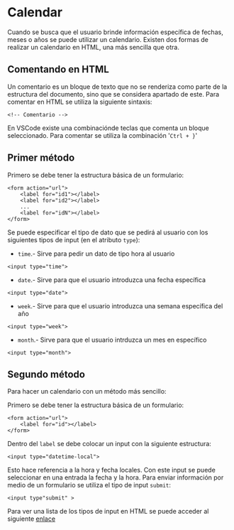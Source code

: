 # Calendar

Cuando se busca que el usuario brinde información específica de fechas, meses o años se puede utilizar un calendario. Existen dos formas de realizar un calendario en HTML, una más sencilla que otra.

## Comentando en HTML

Un comentario es un bloque de texto que no se renderiza como parte de la estructura del documento, sino que se considera apartado de este. Para comentar en HTML se utiliza la siguiente sintaxis:
~~~
<!-- Comentario -->
~~~
En VSCode existe una combinaciónde teclas que comenta un bloque seleccionado. Para comentar se utiliza la combinación  '`Ctrl + }`'

## Primer método

Primero se debe tener la estructura básica de un formulario:
~~~
<form action="url">
    <label for="id1"></label>
    <label for="id2"></label>
    ...
    <label for="idN"></label>
</form>
~~~

Se puede especificar el tipo de dato que se pedirá al usuario con los siguientes tipos de input (en el atributo `type`):

- `time`.- Sirve para pedir un dato de tipo hora al usuario
~~~
<input type="time">
~~~
- `date`.- Sirve para que el usuario introduzca una fecha específica
~~~
<input type="date">
~~~
- `week`.- Sirve para que el usuario introduzca una semana específica del año
~~~
<input type="week">
~~~
- `month`.- Sirve para que el usuario intrduzca un mes en específico
~~~
<input type="month">
~~~


## Segundo método

Para hacer un calendario con un método más sencillo:

Primero se debe tener la estructura básica de un formulario:
~~~
<form action="url">
    <label for="id"></label>
</form>
~~~
Dentro del `label` se debe colocar un input con la siguiente estructura:
~~~
<input type="datetime-local">
~~~
Esto hace referencia a la hora y fecha locales. Con este input se puede seleccionar en una entrada la fecha y la hora. Para enviar información por medio de un formulario se utiliza el tipo de input `submit`:
~~~
<input type"submit" >
~~~
Para ver una lista de los tipos de input en HTML se puede acceder al siguiente [enlace](https://developer.mozilla.org/es/docs/Web/HTML/Element/input)
